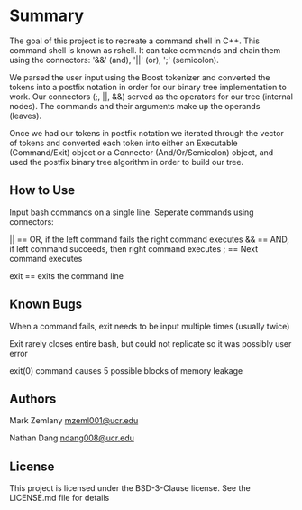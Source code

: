 # Summary

The goal of this project is to recreate a command shell in C++. This command shell is known as rshell. It can take commands and chain them using the connectors: '&&' (and), '||' (or), ';' (semicolon). 

We parsed the user input using the Boost tokenizer and converted the tokens into a postfix notation in order for our binary tree implementation to work. Our connectors (;, ||, &&) served as the operators for our tree (internal nodes). The commands and their arguments make up the operands (leaves).

Once we had our tokens in postfix notation we iterated through the vector of tokens and converted each token into either an Executable (Command/Exit) object or a Connector (And/Or/Semicolon) object, and used the postfix binary tree algorithm in order to build our tree.      

## How to Use

Input bash commands on a single line. Seperate commands using connectors:

|| == OR, if the left command fails the right command executes
&& == AND, if left command succeeds, then right command executes
; == Next command executes

exit == exits the command line

## Known Bugs

When a command fails, exit needs to be input multiple times (usually twice)

Exit rarely closes entire bash, but could not replicate so it was possibly user error

exit(0) command causes 5 possible blocks of memory leakage


## Authors

Mark Zemlany
mzeml001@ucr.edu

Nathan Dang
ndang008@ucr.edu

## License

This project is licensed under the BSD-3-Clause license. See the LICENSE.md file for details


